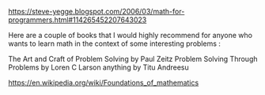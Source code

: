 https://steve-yegge.blogspot.com/2006/03/math-for-programmers.html#114265452207643023

Here are a couple of books that I would highly recommend for anyone who wants to learn math in the context of some interesting problems :

The Art and Craft of Problem Solving by Paul Zeitz
Problem Solving Through Problems by Loren C Larson
anything by Titu Andreesu

https://en.wikipedia.org/wiki/Foundations_of_mathematics